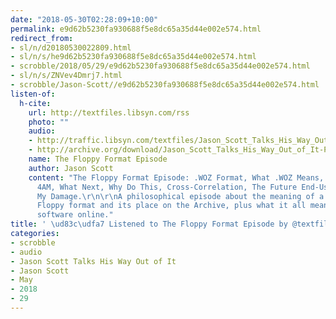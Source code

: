 ```yaml
---
date: "2018-05-30T02:28:09+10:00"
permalink: e9d62b5230fa930688f5e8dc65a35d44e002e574.html
redirect_from:
- sl/n/d20180530022809.html
- sl/n/s/he9d62b5230fa930688f5e8dc65a35d44e002e574.html
- scrobble/2018/05/29/e9d62b5230fa930688f5e8dc65a35d44e002e574.html
- sl/n/s/ZNVev4Dmrj7.html
- scrobble/Jason-Scott//e9d62b5230fa930688f5e8dc65a35d44e002e574.html
listen-of:
  h-cite:
    url: http://textfiles.libsyn.com/rss
    photo: ""
    audio:
    - http://traffic.libsyn.com/textfiles/Jason_Scott_Talks_His_Way_Out_of_It_-_Episode_28.mp3?dest-id=574323
    - http://archive.org/download/Jason_Scott_Talks_His_Way_Out_of_It-Podcast-by-Jason_Scott/The_Floppy_Format_Episode.mp3
    name: The Floppy Format Episode
    author: Jason Scott
    content: "The Floppy Format Episode: .WOZ Format, What .WOZ Means, The Work of
      4AM, What Next, Why Do This, Cross-Correlation, The Future End-User, Undoing
      My Damage.\r\n\r\nA philosophical episode about the meaning of a new Apple II
      Floppy format and its place on the Archive, plus what it all means to dump this
      software online."
title: ' \ud83c\udfa7 Listened to The Floppy Format Episode by @textfiles From #JasonScottTalksHisWayOutofIt'
categories:
- scrobble
- audio
- Jason Scott Talks His Way Out of It
- Jason Scott
- May
- 2018
- 29
---
```

